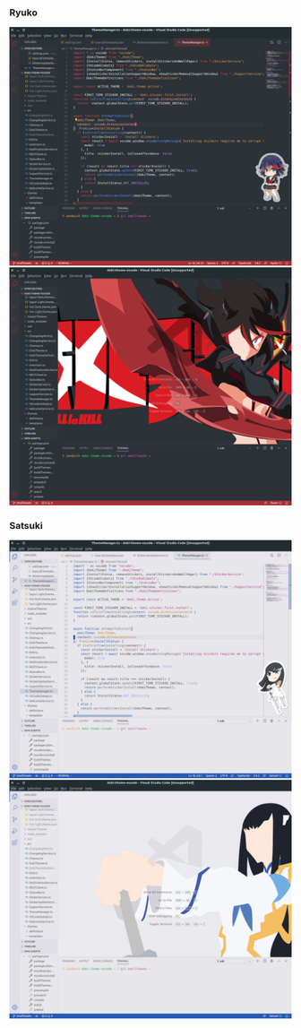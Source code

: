 ### Ryuko
![ryuko code](screenshots/killlakill/ryuko_code.png)
![ryuko background](screenshots/killlakill/ryuko_wallpaper.png)

### Satsuki
![satsuki code](screenshots/killlakill/satsuki_code.png)
![satsuki background](screenshots/killlakill/satsuki_wallpaper.png)
